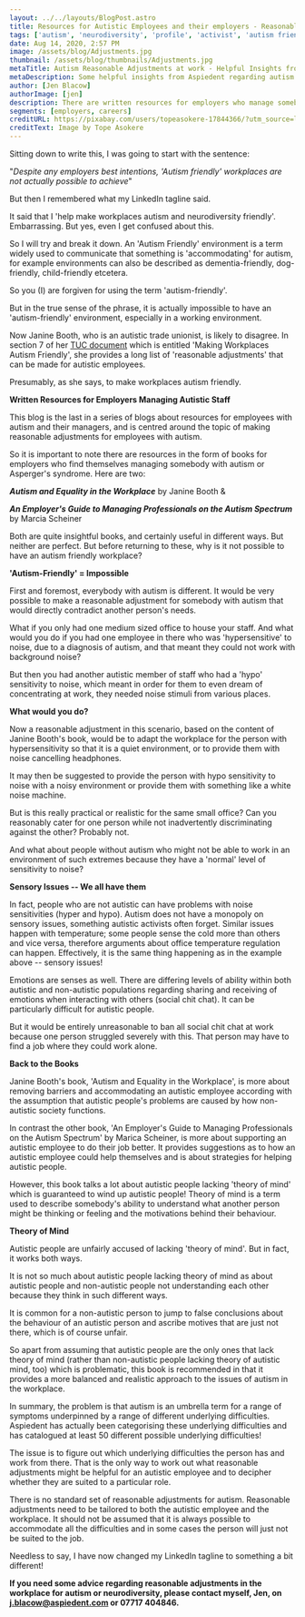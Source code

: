 ```yaml
---
layout: ../../layouts/BlogPost.astro
title: Resources for Autistic Employees and their employers - Reasonable Adjustments.
tags: ['autism', 'neurodiversity', 'profile', 'activist', 'autism friendly', 'resources', 'reasonable adjustments']
date: Aug 14, 2020, 2:57 PM
image: /assets/blog/Adjustments.jpg
thumbnail: /assets/blog/thumbnails/Adjustments.jpg
metaTitle: Autism Reasonable Adjustments at work - Helpful Insights from Aspiedent
metaDescription: Some helpful insights from Aspiedent regarding autism reasonable adjustments at work.
author: [Jen Blacow]
authorImage: [jen]
description: There are written resources for employers who manage somebody with autism. Here we explore reasonable adjustments at work and explain some common misunderstandings.
segments: [employers, careers]
creditURL: https://pixabay.com/users/topeasokere-17844366/?utm_source=link-attribution&utm_medium=referral&utm_campaign=image&utm_content=5481108
creditText: Image by Tope Asokere
---
```

Sitting down to write this, I was going to start with the sentence:

"*Despite any employers best intentions, 'Autism friendly' workplaces
are not actually possible to achieve*"

But then I remembered what my LinkedIn tagline said.

It said that I 'help make workplaces autism and neurodiversity
friendly'. Embarrassing. But yes, even I get confused about this.

So I will try and break it down. An 'Autism Friendly' environment is a
term widely used to communicate that something is 'accommodating' for
autism, for example environments can also be described as
dementia-friendly, dog-friendly, child-friendly etcetera.

So you (I) are forgiven for using the term 'autism-friendly'.

But in the true sense of the phrase, it is actually impossible to have
an 'autism-friendly' environment, especially in a working environment.

Now Janine Booth, who is an autistic trade unionist, is likely to
disagree. In section 7 of her [TUC document](https://www.tuc.org.uk/sites/default/files/Autism.pdf) which is
entitled 'Making Workplaces Autism Friendly', she provides a long list
of 'reasonable adjustments' that can be made for autistic employees.

Presumably, as she says, to make workplaces autism friendly.

**Written Resources for Employers Managing Autistic Staff**

This blog is the last in a series of blogs about resources for employees
with autism and their managers, and is centred around the topic of
making reasonable adjustments for employees with autism.

So it is important to note there are resources in the form of books for
employers who find themselves managing somebody with autism or
Asperger's syndrome. Here are two:

***Autism and Equality in the Workplace*** by Janine Booth &

***An Employer's Guide to Managing Professionals on the Autism Spectrum*** by Marcia Scheiner

Both are quite insightful books, and certainly useful in different ways.
But neither are perfect. But before returning to these, why is it not
possible to have an autism friendly workplace?

**'Autism-Friendly' = Impossible**

First and foremost, everybody with autism is different. It would be very
possible to make a reasonable adjustment for somebody with autism that
would directly contradict another person's needs.

What if you only had one medium sized office to house your staff. And
what would you do if you had one employee in there who was
'hypersensitive' to noise, due to a diagnosis of autism, and that meant
they could not work with background noise?

But then you had another autistic member of staff who had a 'hypo'
sensitivity to noise, which meant in order for them to even dream of
concentrating at work, they needed noise stimuli from various places.

**What would you do?**

Now a reasonable adjustment in this scenario, based on the content of
Janine Booth's book, would be to adapt the workplace for the person with
hypersensitivity so that it is a quiet environment, or to provide them
with noise cancelling headphones.

It may then be suggested to provide the person with hypo sensitivity to
noise with a noisy environment or provide them with something like a
white noise machine.

But is this really practical or realistic for the same small office? Can
you reasonably cater for one person while not inadvertently
discriminating against the other? Probably not.

And what about people without autism who might not be able to work in an
environment of such extremes because they have a 'normal' level of
sensitivity to noise?

**Sensory Issues -- We all have them**

In fact, people who are not autistic can have problems with noise
sensitivities (hyper and hypo). Autism does not have a monopoly on
sensory issues, something autistic activists often forget. Similar
issues happen with temperature; some people sense the cold more than
others and vice versa, therefore arguments about office temperature
regulation can happen. Effectively, it is the same thing happening as in
the example above -- sensory issues!

Emotions are senses as well. There are differing levels of ability
within both autistic and non-autistic populations regarding sharing and
receiving of emotions when interacting with others (social chit chat).
It can be particularly difficult for autistic people.

But it would be entirely unreasonable to ban all social chit chat at
work because one person struggled severely with this. That person may
have to find a job where they could work alone.

**Back to the Books**

Janine Booth's book, 'Autism and Equality in the Workplace', is more
about removing barriers and accommodating an autistic employee according
with the assumption that autistic people's problems are caused by how
non-autistic society functions.

In contrast the other book, 'An Employer's Guide to Managing
Professionals on the Autism Spectrum' by Marica Scheiner, is more about
supporting an autistic employee to do their job better. It provides
suggestions as to how an autistic employee could help themselves and is
about strategies for helping autistic people.

However, this book talks a lot about autistic people lacking 'theory of
mind' which is guaranteed to wind up autistic people! Theory of mind is
a term used to describe somebody's ability to understand what another
person might be thinking or feeling and the motivations behind their
behaviour.

**Theory of Mind**

Autistic people are unfairly accused of lacking 'theory of mind'. But in
fact, it works both ways.

It is not so much about autistic people lacking theory of mind as about
autistic people and non-autistic people not understanding each other
because they think in such different ways.

It is common for a non-autistic person to jump to false conclusions
about the behaviour of an autistic person and ascribe motives that are
just not there, which is of course unfair.

So apart from assuming that autistic people are the only ones that lack
theory of mind (rather than non-autistic people lacking theory of
autistic mind, too) which is problematic, this book is recommended in
that it provides a more balanced and realistic approach to the issues of
autism in the workplace.

In summary, the problem is that autism is an umbrella term for a range
of symptoms underpinned by a range of different underlying difficulties.
Aspiedent has actually been categorising these underlying difficulties
and has catalogued at least 50 different possible underlying
difficulties!

The issue is to figure out which underlying difficulties the person has
and work from there. That is the only way to work out what reasonable
adjustments might be helpful for an autistic employee and to decipher
whether they are suited to a particular role.

There is no standard set of reasonable adjustments for autism.
Reasonable adjustments need to be tailored to both the autistic employee
and the workplace. It should not be assumed that it is always possible
to accommodate all the difficulties and in some cases the person will
just not be suited to the job.

Needless to say, I have now changed my LinkedIn tagline to something a
bit different!

**If you need some advice regarding reasonable adjustments in the workplace for autism or neurodiversity, please contact myself, Jen, on <j.blacow@aspiedent.com> or 07717 404846.**
